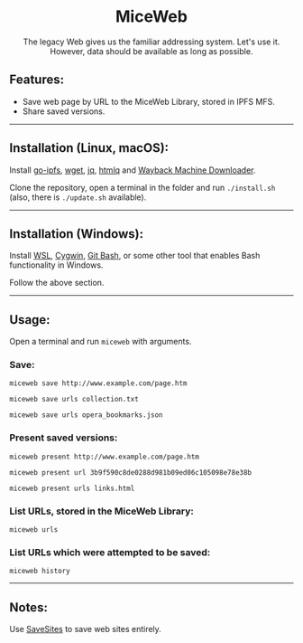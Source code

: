 <h1 align="center">MiceWeb</h1>

<p align="center">The legacy Web gives us the familiar addressing system. Let's use it. However, data should be available as long as possible.</p>

## Features:

- Save web page by URL to the MiceWeb Library, stored in IPFS MFS.
- Share saved versions.

---

## Installation (Linux, macOS):

Install [go-ipfs](https://docs.ipfs.io/install/command-line/), [wget](https://www.gnu.org/software/wget/), [jq](https://stedolan.github.io/jq/download/), [htmlq](https://github.com/mgdm/htmlq/) and [Wayback Machine Downloader](https://github.com/ImportTaste/wayback-machine-downloader).

Clone the repository, open a terminal in the folder and run `./install.sh` (also, there is `./update.sh` available).

---

## Installation (Windows):

Install [WSL](https://docs.microsoft.com/en-us/windows/wsl/install-win10), [Cygwin](https://www.cygwin.com/), [Git Bash](https://git-scm.com/download/win), or some other tool that enables Bash functionality in Windows.

Follow the above section.

---

## Usage:

Open a terminal and run `miceweb` with arguments.

### Save:
`miceweb save http://www.example.com/page.htm`

`miceweb save urls collection.txt`

`miceweb save urls opera_bookmarks.json`

### Present saved versions:
`miceweb present http://www.example.com/page.htm`

`miceweb present url 3b9f590c8de0288d981b09ed06c105098e78e38b`

`miceweb present urls links.html`

### List URLs, stored in the MiceWeb Library:
`miceweb urls`

### List URLs which were attempted to be saved:
`miceweb history`

---

## Notes:

Use [SaveSites](https://github.com/defder-su/SaveSites) to save web sites entirely.

